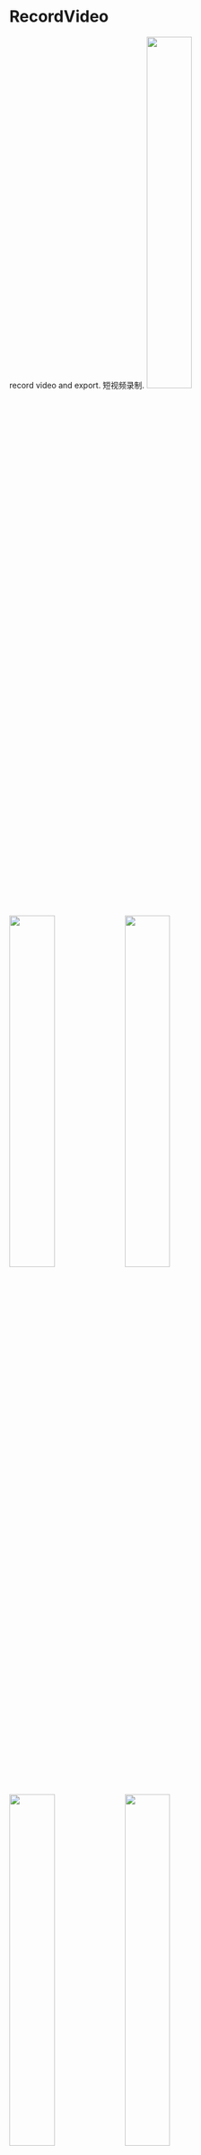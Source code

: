 # RecordVideo
record video and export. 短视频录制.
<img src="https://github.com/changsanjiang/RecordVideo/blob/master/SJRecordVideo/SJRecordVideo/sample0.png?raw=true" width="40%" />
<img src="https://github.com/changsanjiang/RecordVideo/blob/master/SJRecordVideo/SJRecordVideo/sample1.png?raw=true" width="40%" />
<img src="https://github.com/changsanjiang/RecordVideo/blob/master/SJRecordVideo/SJRecordVideo/sample2.png?raw=true" width="40%" />
<img src="https://github.com/changsanjiang/RecordVideo/blob/master/SJRecordVideo/SJRecordVideo/sample3.png?raw=true" width="40%" />
<img src="https://github.com/changsanjiang/RecordVideo/blob/master/SJRecordVideo/SJRecordVideo/sample4.png?raw=true" width="40%" />
